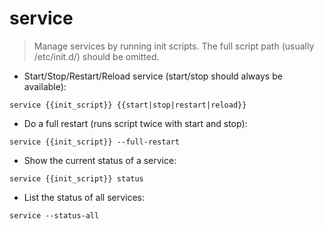 # service

> Manage services by running init scripts.
> The full script path (usually /etc/init.d/) should be omitted.

- Start/Stop/Restart/Reload service (start/stop should always be available):

`service {{init_script}} {{start|stop|restart|reload}}`

- Do a full restart (runs script twice with start and stop):

`service {{init_script}} --full-restart`

- Show the current status of a service:

`service {{init_script}} status`

- List the status of all services:

`service --status-all`
